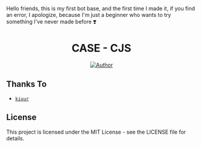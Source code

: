 # 
Hello friends, this is my first bot base, and the first time I made it, if you find an error, I apologize, because I'm just a beginner who wants to try something I've never made before ❣️

<h1 align="center">CASE - CJS</h1>

<p align="center">
<a href="https://github.com/kiuur"><img title="Author" src="https://img.shields.io/badge/AUTHOR-kiuur-green.svg?style=for-the-badge&logo=github"></a>

## Thanks To

- [`kiuur`](https://github.com/kiuur)

## License

This project is licensed under the MIT License - see the LICENSE file for details.
